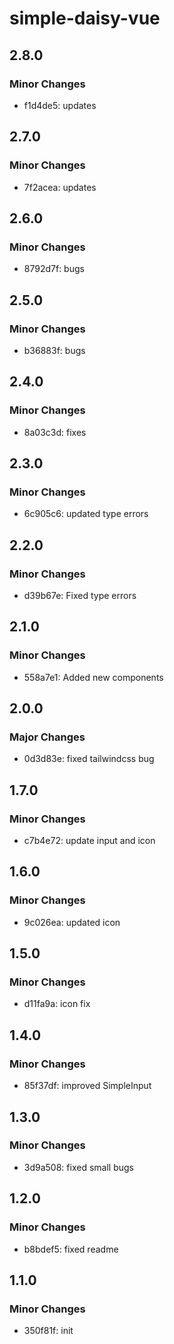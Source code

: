 # simple-daisy-vue

## 2.8.0

### Minor Changes

- f1d4de5: updates

## 2.7.0

### Minor Changes

- 7f2acea: updates

## 2.6.0

### Minor Changes

- 8792d7f: bugs

## 2.5.0

### Minor Changes

- b36883f: bugs

## 2.4.0

### Minor Changes

- 8a03c3d: fixes

## 2.3.0

### Minor Changes

- 6c905c6: updated type errors

## 2.2.0

### Minor Changes

- d39b67e: Fixed type errors

## 2.1.0

### Minor Changes

- 558a7e1: Added new components

## 2.0.0

### Major Changes

- 0d3d83e: fixed tailwindcss bug

## 1.7.0

### Minor Changes

- c7b4e72: update input and icon

## 1.6.0

### Minor Changes

- 9c026ea: updated icon

## 1.5.0

### Minor Changes

- d11fa9a: icon fix

## 1.4.0

### Minor Changes

- 85f37df: improved SimpleInput

## 1.3.0

### Minor Changes

- 3d9a508: fixed small bugs

## 1.2.0

### Minor Changes

- b8bdef5: fixed readme

## 1.1.0

### Minor Changes

- 350f81f: init
